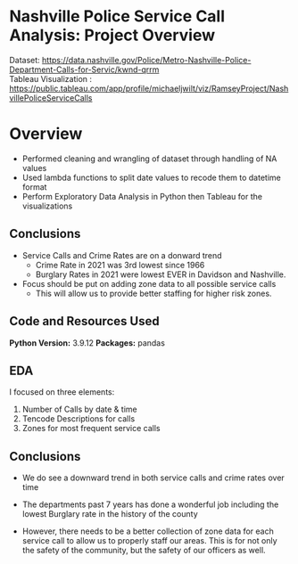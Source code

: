 # Nashville Police Service Call Analysis: Project Overview

Dataset: https://data.nashville.gov/Police/Metro-Nashville-Police-Department-Calls-for-Servic/kwnd-qrrm <br>
Tableau Visualization : https://public.tableau.com/app/profile/michaeljwilt/viz/RamseyProject/NashvillePoliceServiceCalls

# Overview
* Performed cleaning and wrangling of dataset through handling of NA values
* Used lambda functions to split date values to recode them to datetime format
* Perform Exploratory Data Analysis in Python then Tableau for the visualizations

## Conclusions
* Service Calls and Crime Rates are on a donward trend
  - Crime Rate in 2021 was 3rd lowest since 1966
  - Burglary Rates in 2021 were lowest EVER in Davidson and Nashville.
* Focus should be put on adding zone data to all possible service calls
  - This will allow us to provide better staffing for higher risk zones.
    


## Code and Resources Used 
**Python Version:** 3.9.12
**Packages:** pandas  



## EDA
I focused on three elements:
  1. Number of Calls by date & time
  2. Tencode Descriptions for calls
  3. Zones for most frequent service calls


     
## Conclusions
* We do see a downward trend in both service calls and crime rates over time
* The departments past 7 years has done a wonderful job including the lowest Burglary rate in the history of the county <br>

      
* However, there needs to be a better collection of zone data for each service call to allow us to properly staff our areas. This is for not only the safety of the community, but the safety of our officers as well.


